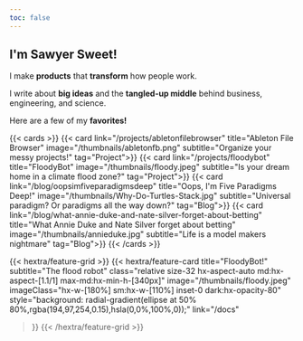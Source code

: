 ```yaml
---
toc: false
---
```

## I'm Sawyer Sweet!

I make **products** that **transform** how people work.

I write about **big ideas** and the **tangled-up middle** behind business, engineering, and science.

Here are a few of my **favorites!**

{{< cards >}}
  {{< card link="/projects/abletonfilebrowser" title="Ableton File Browser" image="/thumbnails/abletonfb.png" subtitle="Organize your messy projects!" tag="Project">}}
  {{< card link="/projects/floodybot" title="FloodyBot" image="/thumbnails/floody.jpeg" subtitle="Is your dream home in a climate flood zone?" tag="Project">}}
  {{< card link="/blog/oopsimfiveparadigmsdeep" title="Oops, I'm Five Paradigms Deep!" image="/thumbnails/Why-Do-Turtles-Stack.jpg" subtitle="Universal paradigm? Or paradigms all the way down?" tag="Blog">}}
  {{< card link="/blog/what-annie-duke-and-nate-silver-forget-about-betting" title="What Annie Duke and Nate Silver forget about betting" image="/thumbnails/annieduke.jpg" subtitle="Life is a model makers nightmare" tag="Blog">}}
{{< /cards >}}

{{< hextra/feature-grid >}}
  {{< hextra/feature-card
    title="FloodyBot!"
    subtitle="The flood robot"
    class="relative size-32 hx-aspect-auto md:hx-aspect-[1.1/1] max-md:hx-min-h-[340px]"
    image="/thumbnails/floody.jpeg"
    imageClass="hx-w-[180%] sm:hx-w-[110%] inset-0 dark:hx-opacity-80"
    style="background: radial-gradient(ellipse at 50% 80%,rgba(194,97,254,0.15),hsla(0,0%,100%,0));"
    link="/docs"
  >}}
{{< /hextra/feature-grid >}}